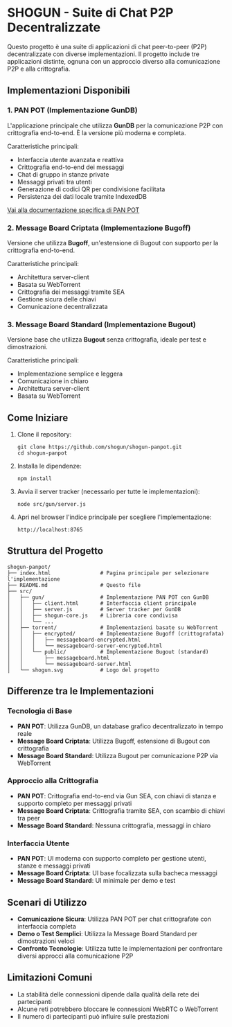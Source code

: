 # SHOGUN - Suite di Chat P2P Decentralizzate

Questo progetto è una suite di applicazioni di chat peer-to-peer (P2P) decentralizzate con diverse implementazioni. Il progetto include tre applicazioni distinte, ognuna con un approccio diverso alla comunicazione P2P e alla crittografia.

## Implementazioni Disponibili

### 1. PAN POT (Implementazione GunDB)

L'applicazione principale che utilizza **GunDB** per la comunicazione P2P con crittografia end-to-end. È la versione più moderna e completa.

Caratteristiche principali:
- Interfaccia utente avanzata e reattiva
- Crittografia end-to-end dei messaggi
- Chat di gruppo in stanze private
- Messaggi privati tra utenti
- Generazione di codici QR per condivisione facilitata
- Persistenza dei dati locale tramite IndexedDB

[Vai alla documentazione specifica di PAN POT](./src/gun/README.md)

### 2. Message Board Criptata (Implementazione Bugoff)

Versione che utilizza **Bugoff**, un'estensione di Bugout con supporto per la crittografia end-to-end.

Caratteristiche principali:
- Architettura server-client
- Basata su WebTorrent
- Crittografia dei messaggi tramite SEA
- Gestione sicura delle chiavi
- Comunicazione decentralizzata

### 3. Message Board Standard (Implementazione Bugout)

Versione base che utilizza **Bugout** senza crittografia, ideale per test e dimostrazioni.

Caratteristiche principali:
- Implementazione semplice e leggera
- Comunicazione in chiaro
- Architettura server-client
- Basata su WebTorrent

## Come Iniziare

1. Clone il repository:
   ```
   git clone https://github.com/shogun/shogun-panpot.git
   cd shogun-panpot
   ```

2. Installa le dipendenze:
   ```
   npm install
   ```

3. Avvia il server tracker (necessario per tutte le implementazioni):
   ```
   node src/gun/server.js
   ```

4. Apri nel browser l'indice principale per scegliere l'implementazione:
   ```
   http://localhost:8765
   ```

## Struttura del Progetto

```
shogun-panpot/
├── index.html                # Pagina principale per selezionare l'implementazione
├── README.md                 # Questo file
├── src/
│   ├── gun/                  # Implementazione PAN POT con GunDB
│   │   ├── client.html       # Interfaccia client principale
│   │   ├── server.js         # Server tracker per GunDB
│   │   ├── shogun-core.js    # Libreria core condivisa
│   │   └── ...
│   ├── torrent/              # Implementazioni basate su WebTorrent
│   │   ├── encrypted/        # Implementazione Bugoff (crittografata)
│   │   │   ├── messageboard-encrypted.html
│   │   │   └── messageboard-server-encrypted.html
│   │   └── public/           # Implementazione Bugout (standard)
│   │       ├── messageboard.html
│   │       └── messageboard-server.html
│   └── shogun.svg            # Logo del progetto
```

## Differenze tra le Implementazioni

### Tecnologia di Base
- **PAN POT**: Utilizza GunDB, un database grafico decentralizzato in tempo reale
- **Message Board Criptata**: Utilizza Bugoff, estensione di Bugout con crittografia
- **Message Board Standard**: Utilizza Bugout per comunicazione P2P via WebTorrent

### Approccio alla Crittografia
- **PAN POT**: Crittografia end-to-end via Gun SEA, con chiavi di stanza e supporto completo per messaggi privati
- **Message Board Criptata**: Crittografia tramite SEA, con scambio di chiavi tra peer
- **Message Board Standard**: Nessuna crittografia, messaggi in chiaro

### Interfaccia Utente
- **PAN POT**: UI moderna con supporto completo per gestione utenti, stanze e messaggi privati
- **Message Board Criptata**: UI base focalizzata sulla bacheca messaggi
- **Message Board Standard**: UI minimale per demo e test

## Scenari di Utilizzo

- **Comunicazione Sicura**: Utilizza PAN POT per chat crittografate con interfaccia completa
- **Demo o Test Semplici**: Utilizza la Message Board Standard per dimostrazioni veloci
- **Confronto Tecnologie**: Utilizza tutte le implementazioni per confrontare diversi approcci alla comunicazione P2P

## Limitazioni Comuni

- La stabilità delle connessioni dipende dalla qualità della rete dei partecipanti
- Alcune reti potrebbero bloccare le connessioni WebRTC o WebTorrent
- Il numero di partecipanti può influire sulle prestazioni